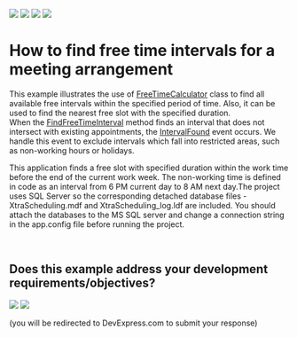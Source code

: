 <!-- default badges list -->
![](https://img.shields.io/endpoint?url=https://codecentral.devexpress.com/api/v1/VersionRange/128634929/13.2.5%2B)
[![](https://img.shields.io/badge/Open_in_DevExpress_Support_Center-FF7200?style=flat-square&logo=DevExpress&logoColor=white)](https://supportcenter.devexpress.com/ticket/details/E508)
[![](https://img.shields.io/badge/📖_How_to_use_DevExpress_Examples-e9f6fc?style=flat-square)](https://docs.devexpress.com/GeneralInformation/403183)
[![](https://img.shields.io/badge/💬_Leave_Feedback-feecdd?style=flat-square)](#does-this-example-address-your-development-requirementsobjectives)
<!-- default badges end -->
# How to find free time intervals for a meeting arrangement


<p>This example illustrates the use of <a href="http://documentation.devexpress.com/#WindowsForms/clsDevExpressXtraSchedulerToolsFreeTimeCalculatortopic"><u>FreeTimeCalculator</u></a> class to find all available free intervals within the specified period of time. Also, it can be used to find the nearest free slot with the specified duration.<br />
When the <a href="http://documentation.devexpress.com/#CoreLibraries/DevExpressXtraSchedulerToolsFreeTimeCalculator_FindFreeTimeIntervaltopic1125"><u>FindFreeTimeInterval</u></a> method finds an interval that does not intersect with existing appointments, the <a href="http://documentation.devexpress.com/#CoreLibraries/DevExpressXtraSchedulerToolsFreeTimeCalculator_IntervalFoundtopic"><u>IntervalFound</u></a> event occurs. We handle this event to exclude intervals which fall into restricted areas, such as non-working hours or holidays.</p><p>This application finds a free slot with specified duration within the work time before the end of the current work week. The non-working time is defined in code as an interval from 6 PM current day to 8 AM next day.The project uses SQL Server so the corresponding detached database files - XtraScheduling.mdf and XtraScheduling_log.ldf are included. You should attach the databases to the MS SQL server and change a connection string in the app.config file before running the project.</p>

<br/>


<!-- feedback -->
## Does this example address your development requirements/objectives?

[<img src="https://www.devexpress.com/support/examples/i/yes-button.svg"/>](https://www.devexpress.com/support/examples/survey.xml?utm_source=github&utm_campaign=winforms-scheduler-find-free-time-intervals&~~~was_helpful=yes) [<img src="https://www.devexpress.com/support/examples/i/no-button.svg"/>](https://www.devexpress.com/support/examples/survey.xml?utm_source=github&utm_campaign=winforms-scheduler-find-free-time-intervals&~~~was_helpful=no)

(you will be redirected to DevExpress.com to submit your response)
<!-- feedback end -->
